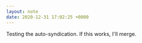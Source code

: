 ```yaml
---
layout: note
date: 2020-12-31 17:02:25 +0000
---
```


Testing the auto-syndication. If this works, I'll merge.
